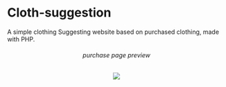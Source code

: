 # Cloth-suggestion

 A simple clothing Suggesting website based on purchased clothing, made with PHP.

<h6 align="center">purchase page preview</h6>
<h6 align="center"><kbd><img src="https://github.com/TAMILMANI-11/files/blob/master/simple_recommendation_system.png" /><kbd/></h6>
